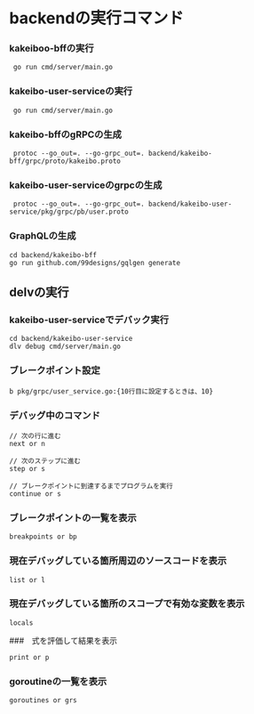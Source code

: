 # backendの実行コマンド

### kakeiboo-bffの実行
```
 go run cmd/server/main.go
```

### kakeibo-user-serviceの実行
```
 go run cmd/server/main.go
```

### kakeibo-bffのgRPCの生成
```
 protoc --go_out=. --go-grpc_out=. backend/kakeibo-bff/grpc/proto/kakeibo.proto
```

### kakeibo-user-serviceのgrpcの生成
```
 protoc --go_out=. --go-grpc_out=. backend/kakeibo-user-service/pkg/grpc/pb/user.proto
```

### GraphQLの生成
```
cd backend/kakeibo-bff
go run github.com/99designs/gqlgen generate
```

## delvの実行

### kakeibo-user-serviceでデバック実行
```
cd backend/kakeibo-user-service
dlv debug cmd/server/main.go
```
### ブレークポイント設定
```
b pkg/grpc/user_service.go:{10行目に設定するときは、10}
```

### デバッグ中のコマンド
```
// 次の行に進む
next or n

// 次のステップに進む
step or s

// ブレークポイントに到達するまでプログラムを実行
continue or s

```

### ブレークポイントの一覧を表示
```
breakpoints or bp
```

### 現在デバッグしている箇所周辺のソースコードを表示
```
list or l
```

### 現在デバッグしている箇所のスコープで有効な変数を表示
```
locals
```

###　式を評価して結果を表示
```
print or p
```

### goroutineの一覧を表示
```
goroutines or grs
```
